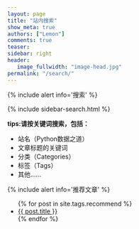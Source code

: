 ```yaml
---
layout: page
title: "站内搜索"
show_meta: true
authors: ["Lemon"]
comments: true
teaser:
sidebar: right
header:
   image_fullwidth: "image-head.jpg"
permalink: "/search/"
---
```



{% include alert info='搜索' %}

{% include sidebar-search.html %}

**tips:请按关键词搜索，包括：**
* 站名（Python数据之道）
* 文章标题的关键词
* 分类（Categories）
* 标签（Tags）
* 其他……


{% include alert info='推荐文章' %}
<ul>
    {% for post in site.tags.recommend %}
    <li><a href="{{ site.url }}{{ site.baseurl }}{{ post.url }}">{{ post.title }}</a></li>
    {% endfor %}
</ul>
